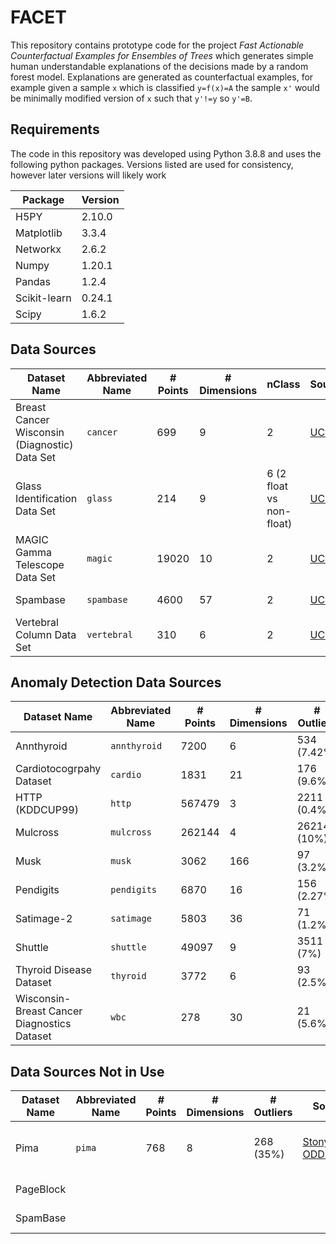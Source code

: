 # FACET

This repository contains prototype code for the project *Fast Actionable Counterfactual Examples for Ensembles of Trees* which generates simple human understandable explanations of the decisions made by a random forest model. Explanations are generated as counterfactual examples, for example given a sample `x` which is classified `y=f(x)=A` the sample `x'` would be minimally modified version of `x` such that `y'!=y` so `y'=B`.

## Requirements

The code in this repository was developed using Python 3.8.8 and uses the following python packages. Versions listed are used for consistency, however later versions will likely work

| Package      | Version |
| ------------ | ------- |
| H5PY         | 2.10.0  |
| Matplotlib   | 3.3.4   |
| Networkx     | 2.6.2   |
| Numpy        | 1.20.1  |
| Pandas       | 1.2.4   |
| Scikit-learn | 0.24.1  |
| Scipy        | 1.6.2   |

## Data Sources

| Dataset Name                                  | Abbreviated Name | # Points | # Dimensions | nClass                   | Source                                                                                  | Features      |
| --------------------------------------------- | ---------------- | -------- | ------------ | ------------------------ | --------------------------------------------------------------------------------------- | ------------- |
| Breast Cancer Wisconsin (Diagnostic) Data Set | `cancer`         | 699      | 9            | 2                        | [UCI](https://archive.ics.uci.edu/ml/datasets/Breast+Cancer+Wisconsin+%28Diagnostic%29) | real          |
| Glass Identification Data Set                 | `glass`          | 214      | 9            | 6 (2 float vs non-float) | [UCI](https://archive.ics.uci.edu/ml/datasets/Glass+Identification)                     | real          |
| MAGIC Gamma Telescope Data Set                | `magic`          | 19020    | 10           | 2                        | [UCI](https://archive.ics.uci.edu/ml/datasets/MAGIC+Gamma+Telescope)                    | real          |
| Spambase                                      | `spambase`       | 4600     | 57           | 2                        | [UCI](https://archive.ics.uci.edu/ml/datasets/Spambase)                                 | real, integer |
| Vertebral Column Data Set                     | `vertebral`      | 310      | 6            | 2                        | [UCI](https://archive.ics.uci.edu/ml/datasets/vertebral+column)                         | real          |

## Anomaly Detection Data Sources

| Dataset Name                                | Abbreviated Name | # Points | # Dimensions | # Outliers  | Source                                                                     | Features |
| ------------------------------------------- | ---------------- | -------- | ------------ | ----------- | -------------------------------------------------------------------------- | -------- |
| Annthyroid                                  | `annthyroid`     | 7200     | 6            | 534 (7.42%) | [StonyBrook ODDS](http://odds.cs.stonybrook.edu/annthyroid-dataset/)       | real     |
| Cardiotocogrpahy Dataset                    | `cardio`         | 1831     | 21           | 176 (9.6%)  | [StonyBrook ODDS](http://odds.cs.stonybrook.edu/cardiotocogrpahy-dataset/) | real     |
| HTTP (KDDCUP99)                             | `http`           | 567479   | 3            | 2211 (0.4%) | [StonyBrook ODDS](http://odds.cs.stonybrook.edu/http-kddcup99-dataset/)    | real     |
| Mulcross                                    | `mulcross`       | 262144   | 4            | 26214 (10%) | [OpenML](https://www.openml.org/d/40897)                                   | real     |
| Musk                                        | `musk`           | 3062     | 166          | 97 (3.2%)   | [StonyBrook ODDS](http://odds.cs.stonybrook.edu/musk-dataset/)             | integer  |
| Pendigits                                   | `pendigits`      | 6870     | 16           | 156 (2.27%) | [StonyBrook ODDS](http://odds.cs.stonybrook.edu/pendigits-dataset/)        | integer  |
| Satimage-2                                  | `satimage`       | 5803     | 36           | 71 (1.2%)   | [StonyBrook ODDS](http://odds.cs.stonybrook.edu/satimage-2-dataset/)       | real     |
| Shuttle                                     | `shuttle`        | 49097    | 9            | 3511 (7%)   | [StonyBrook ODDS](http://odds.cs.stonybrook.edu/shuttle-dataset/)          | integer  |
| Thyroid Disease Dataset                     | `thyroid`        | 3772     | 6            | 93 (2.5%)   | [StonyBrook ODDS](http://odds.cs.stonybrook.edu/thyroid-disease-dataset/)  | real     |
| Wisconsin-Breast Cancer Diagnostics Dataset | `wbc`            | 278      | 30           | 21 (5.6%)   | [StonyBrook ODDS](http://odds.cs.stonybrook.edu/wbc/)                      | real     |

## Data Sources Not in Use

| Dataset Name | Abbreviated Name | # Points | # Dimensions | # Outliers | Source                                                                          | Notes                                                                                     |
| ------------ | ---------------- | -------- | ------------ | ---------- | ------------------------------------------------------------------------------- | ----------------------------------------------------------------------------------------- |
| Pima         | `pima`           | 768      | 8            | 268 (35%)  | [StonyBrook ODDS](http://odds.cs.stonybrook.edu/pima-indians-diabetes-dataset/) | [Pulled by dataset owner?](https://archive.ics.uci.edu/ml/datasets/Pima+Indians+Diabetes) |
| PageBlock    |                  |          |              |            |                                                                                 | Have to find                                                                              |
| SpamBase     |                  |          |              |            |                                                                                 | Have to find                                                                              |
